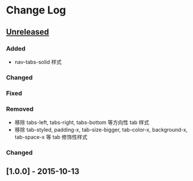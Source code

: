 # Change Log

## [Unreleased]

### Added
* nav-tabs-solid 样式

### Changed

### Fixed

### Removed
- 移除 tabs-left, tabs-right, tabs-bottom 等方向性 tab 样式
- 移除 tab-styled, padding-x, tab-size-bigger, tab-color-x, background-x, tab-space-x 等 tab 修饰性样式

### Changed

## [1.0.0] - 2015-10-13

[Unreleased]: https://github.com/gochant/tinyui/compare/v1.0.0...HEAD

